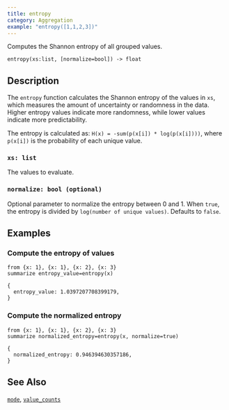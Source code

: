 ```yaml
---
title: entropy
category: Aggregation
example: "entropy([1,1,2,3])"
---
```


Computes the Shannon entropy of all grouped values.

```tql
entropy(xs:list, [normalize=bool]) -> float
```

## Description

The `entropy` function calculates the Shannon entropy of the values in `xs`,
which measures the amount of uncertainty or randomness in the data. Higher
entropy values indicate more randomness, while lower values indicate more
predictability.

The entropy is calculated as: `H(x) = -sum(p(x[i]) * log(p(x[i])))`, where
`p(x[i])` is the probability of each unique value.

### `xs: list`

The values to evaluate.

### `normalize: bool (optional)`

Optional parameter to normalize the entropy between 0 and 1. When `true`, the
entropy is divided by `log(number of unique values)`. Defaults to `false`.

## Examples

### Compute the entropy of values

```tql
from {x: 1}, {x: 1}, {x: 2}, {x: 3}
summarize entropy_value=entropy(x)
```

```tql
{
  entropy_value: 1.0397207708399179,
}
```

### Compute the normalized entropy

```tql
from {x: 1}, {x: 1}, {x: 2}, {x: 3}
summarize normalized_entropy=entropy(x, normalize=true)
```

```tql
{
  normalized_entropy: 0.946394630357186,
}
```

## See Also

[`mode`](/reference/functions/mode),
[`value_counts`](/reference/functions/value_counts)
